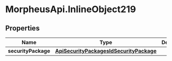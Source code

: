 # MorpheusApi.InlineObject219

## Properties

Name | Type | Description | Notes
------------ | ------------- | ------------- | -------------
**securityPackage** | [**ApiSecurityPackagesIdSecurityPackage**](ApiSecurityPackagesIdSecurityPackage.md) |  | 


